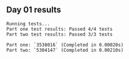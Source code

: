 ## Day 01 results

```console
Running tests...
Part one test results: Passed 4/4 tests
Part two test results: Passed 3/3 tests

Part one: `3538016` (Completed in 0.00020s)
Part two: `5304147` (Completed in 0.00210s)
```